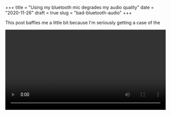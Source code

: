 +++
title = "Using my bluetooth mic degrades my audio quality"
date = "2020-11-26"
draft = true
slug = "bad-bluetooth-audio"
+++

This post baffles me a little bit because I'm seriously getting a case of the

<video width="100%" controls>
	<source preload src="degrade-h265.mp4" type="video/mp4">
	<source preload src="degrade-h264.mp4" type="video/mp4">
	Ah, sorry! It looks like your browser either hates the h264 codec or it just doesn't support the video tag.
</video>
